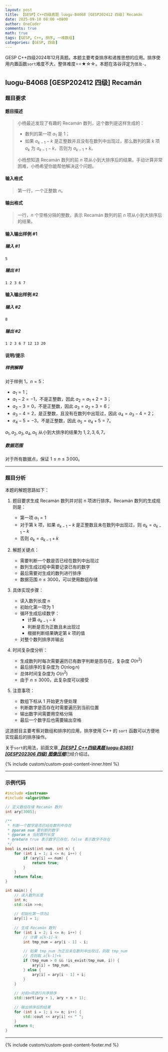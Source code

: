 ```yaml
---
layout: post
title: 【GESP】C++四级真题 luogu-B4068 [GESP202412 四级] Recamán
date: 2025-09-10 08:00 +0800
author: OneCoder
comments: true
math: true
tags: [GESP, C++, 排序, 一维数组]
categories: [GESP, 四级]
---
```

GESP C++四级2024年12月真题。本题主要考查排序和递推思想的应用。排序使用内置函数`sort`难度不大，整体难度⭐⭐★☆☆。本题在洛谷评定为`普及-`。

<!--more-->

## luogu-B4068 [GESP202412 四级] Recamán

### 题目要求

#### 题目描述

>小杨最近发现了有趣的 Recamán 数列，这个数列是这样生成的：
>
>- 数列的第一项 $a_1$ 是 $1$；
>- 如果 $a_{k-1}-k$ 是正整数并且没有在数列中出现过，那么数列的第 $k$ 项 $a_k$ 为 $a_{k-1}-k$，否则为 $a_{k-1}+k$。
>
>小杨想知道 Recamán 数列的前 $n$ 项从小到大排序后的结果。手动计算非常困难，小杨希望你能帮他解决这个问题。

#### 输入格式

>第一行，一个正整数 $n$。

#### 输出格式

>一行，$n$ 个空格分隔的整数，表示 Recamán 数列的前 $n$ 项从小到大排序后的结果。

#### 输入输出样例 #1

##### 输入 #1

```plaintext
5
```

##### 输出 #1

```plaintext
1 2 3 6 7
```

#### 输入输出样例 #2

##### 输入 #2

```plaintext
8
```

##### 输出 #2

```plaintext
1 2 3 6 7 12 13 20
```

#### 说明/提示

##### 样例解释

对于样例 1，$n=5$：

- $a_1=1$；
- $a_1-2=-1$，不是正整数，因此 $a_2=a_1+2=3$；
- $a_2-3=0$，不是正整数，因此 $a_3=a_2+3=6$；
- $a_3-4=2$，是正整数，且没有在数列中出现过，因此  $a_4=a_3-4=2$；
- $a_4-5=-3$，不是正整数，因此 $a_5=a_4+5=7$。

$a_1,a_2,a_3,a_4,a_5$ 从小到大排序的结果为 $1,2,3,6,7$。

##### 数据范围

对于所有数据点，保证 $1\le n\le 3\, 000$。

---

### 题目分析

本题的解题思路如下：

1. 题目要求生成 Recamán 数列并对前 n 项进行排序。Recamán 数列的生成规则是：
   - 第一项 $a_1 = 1$
   - 对于第 k 项，如果 $a_{k-1}-k$ 是正整数且未在数列中出现过，则 $a_k = a_{k-1}-k$
   - 否则 $a_k = a_{k-1}+k$

2. 解题关键点：
   - 需要判断一个数是否已经在数列中出现过
   - 数列生成过程中需要记录已有的数字
   - 最后需要对生成的数列进行排序
   - 数据范围 $n \leq 3000$，可以使用数组存储

3. 具体实现步骤：
   - 读入数列长度 n
   - 初始化第一项为 1
   - 循环生成后续数字：
     - 计算 $a_{k-1}-k$
     - 判断是否为正数且未出现过
     - 根据判断结果确定第 $k$ 项的值
   - 对整个数列排序并输出

4. 时间复杂度分析：
   - 生成数列时每次需要遍历已有数字判断是否存在，复杂度 $O(n^2)$
   - 最后排序的复杂度为 $O(n\log n)$
   - 总体时间复杂度为 $O(n^2)$
   - 由于 $n \leq 3000$，此复杂度可以接受

5. 注意事项：
   - 数组下标从 1 开始更方便处理
   - 判断数字是否存在时需要遍历到当前位置
   - 输出数字间需要用空格分隔
   - 最后一个数字后也需要输出空格

这道题目主要考察对数组和排序的应用，排序使用 C++ 的 `sort` 函数可以方便地实现最后的排序操作。

关于`sort`的用法，前面文章[***【GESP】C++四级真题 luogu-B3851 [GESP202306 四级] 图像压缩***](https://www.coderli.com/gesp-4-luogu-b3851/)已经介绍过。

{% include custom/custom-post-content-inner.html %}

---

### 示例代码

```cpp
#include <iostream>
#include <algorithm>

// 定义数组存储 Recamán 数列
int ary[3005];

/**
 * 判断一个数字是否已经在数列中存在
 * @param num 要判断的数字
 * @param n 当前数列长度
 * @return true 表示数字已存在，false 表示数字不存在
 */
bool is_exist(int num, int n) {
    for (int i = 1; i <= n; i++) {
        if (ary[i] == num) {
            return true;
        }
    }
    return false;
}

int main() {
    // 读入数列长度
    int n;
    std::cin >>n;
    
    // 初始化第一项为1
    ary[1] = 1;
    
    // 生成 Recamán 数列
    for (int i = 2; i <= n; i++) {
        // 计算 a[k-1]-k
        int tmp_num = ary[i - 1] - i;
        
        // 如果 tmp_num 为正且未在数列中出现过，则取 tmp_num
        // 否则取 a[k-1]+k
        if (tmp_num > 0 && !is_exist(tmp_num, i)) {
            ary[i] = tmp_num;
        } else {
            ary[i] = ary[i - 1] + i;
        }
    }
    
    // 对前n项进行升序排序
    std::sort(ary + 1, ary + n + 1);
    
    // 输出排序后的结果
    for (int i = 1; i <= n; i++) {
        std::cout << ary[i] << " ";
    }
    return 0;
}
```

---

{% include custom/custom-post-content-footer.md %}
